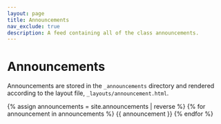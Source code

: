 ```yaml
---
layout: page
title: Announcements
nav_exclude: true
description: A feed containing all of the class announcements.
---
```


# Announcements

Announcements are stored in the `_announcements` directory and rendered
according to the layout file, `_layouts/announcement.html`.

{% assign announcements = site.announcements | reverse %}
{% for announcement in announcements %}
{{ announcement }}
{% endfor %}
